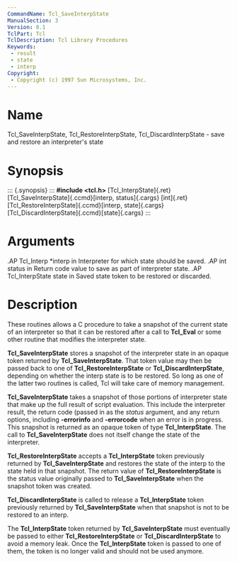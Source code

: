 ```yaml
---
CommandName: Tcl_SaveInterpState
ManualSection: 3
Version: 8.1
TclPart: Tcl
TclDescription: Tcl Library Procedures
Keywords:
 - result
 - state
 - interp
Copyright:
 - Copyright (c) 1997 Sun Microsystems, Inc.
---
```


# Name

Tcl_SaveInterpState, Tcl_RestoreInterpState, Tcl_DiscardInterpState - save and restore an interpreter's state

# Synopsis

::: {.synopsis} :::
**#include <tcl.h>**
[Tcl_InterpState]{.ret} [Tcl_SaveInterpState]{.ccmd}[interp, status]{.cargs}
[int]{.ret} [Tcl_RestoreInterpState]{.ccmd}[interp, state]{.cargs}
[Tcl_DiscardInterpState]{.ccmd}[state]{.cargs}
:::

# Arguments

.AP Tcl_Interp *interp in Interpreter for which state should be saved. .AP int status in Return code value to save as part of interpreter state. .AP Tcl_InterpState state in Saved state token to be restored or discarded.

# Description

These routines allows a C procedure to take a snapshot of the current state of an interpreter so that it can be restored after a call to **Tcl_Eval** or some other routine that modifies the interpreter state.

**Tcl_SaveInterpState** stores a snapshot of the interpreter state in an opaque token returned by **Tcl_SaveInterpState**.  That token value may then be passed back to one of **Tcl_RestoreInterpState** or **Tcl_DiscardInterpState**, depending on whether the interp state is to be restored.  So long as one of the latter two routines is called, Tcl will take care of memory management.

**Tcl_SaveInterpState** takes a snapshot of those portions of interpreter state that make up the full result of script evaluation. This include the interpreter result, the return code (passed in as the *status* argument, and any return options, including **-errorinfo** and **-errorcode** when an error is in progress. This snapshot is returned as an opaque token of type **Tcl_InterpState**. The call to **Tcl_SaveInterpState** does not itself change the state of the interpreter.

**Tcl_RestoreInterpState** accepts a **Tcl_InterpState** token previously returned by **Tcl_SaveInterpState** and restores the state of the interp to the state held in that snapshot.  The return value of **Tcl_RestoreInterpState** is the status value originally passed to **Tcl_SaveInterpState** when the snapshot token was created.

**Tcl_DiscardInterpState** is called to release a **Tcl_InterpState** token previously returned by **Tcl_SaveInterpState** when that snapshot is not to be restored to an interp.

The **Tcl_InterpState** token returned by **Tcl_SaveInterpState** must eventually be passed to either **Tcl_RestoreInterpState** or **Tcl_DiscardInterpState** to avoid a memory leak.  Once the **Tcl_InterpState** token is passed to one of them, the token is no longer valid and should not be used anymore.

